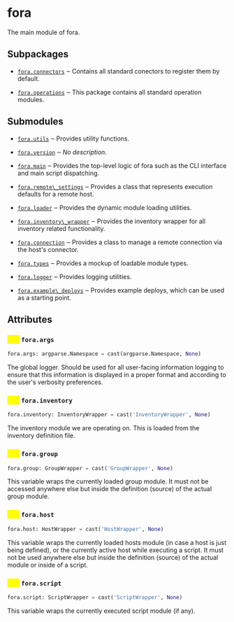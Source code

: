 # fora

The main module of fora.

## Subpackages

 -  [`fora.connectors`](api/fora/connectors/\_\_init\_\_.md) ‒ Contains all standard conectors to register them by default.

 -  [`fora.operations`](api/fora/operations/\_\_init\_\_.md) ‒ This package contains all standard operation modules.

## Submodules

 -  [`fora.utils`](api/fora/utils.md) ‒ Provides utility functions.

 -  [`fora.version`](api/fora/version.md) ‒ *No description.*

 -  [`fora.main`](api/fora/main.md) ‒ Provides the top-level logic of fora such as
    the CLI interface and main script dispatching.

 -  [`fora.remote\_settings`](api/fora/remote\_settings.md) ‒ Provides a class that represents execution defaults for a remote host.

 -  [`fora.loader`](api/fora/loader.md) ‒ Provides the dynamic module loading utilities.

 -  [`fora.inventory\_wrapper`](api/fora/inventory\_wrapper.md) ‒ Provides the inventory wrapper for all inventory related functionality.

 -  [`fora.connection`](api/fora/connection.md) ‒ Provides a class to manage a remote connection via the host's connector.

 -  [`fora.types`](api/fora/types.md) ‒ Provides a mockup of loadable module types.

 -  [`fora.logger`](api/fora/logger.md) ‒ Provides logging utilities.

 -  [`fora.example\_deploys`](api/fora/example\_deploys.md) ‒ Provides example deploys, which can be used as a starting point.

## Attributes

### <mark style="color:yellow;">attr</mark> `fora.args`

```python
fora.args: argparse.Namespace = cast(argparse.Namespace, None)
```

The global logger. Should be used for all user-facing information logging to ensure
that this information is displayed in a proper format and according to the user's
verbosity preferences.

### <mark style="color:yellow;">attr</mark> `fora.inventory`

```python
fora.inventory: InventoryWrapper = cast('InventoryWrapper', None)
```

The inventory module we are operating on.
This is loaded from the inventory definition file.

### <mark style="color:yellow;">attr</mark> `fora.group`

```python
fora.group: GroupWrapper = cast('GroupWrapper', None)
```

This variable wraps the currently loaded group module.
It must not be accessed anywhere else but inside the
definition (source) of the actual group module.

### <mark style="color:yellow;">attr</mark> `fora.host`

```python
fora.host: HostWrapper = cast('HostWrapper', None)
```

This variable wraps the currently loaded hosts module (in case a host is just being defined),
or the currently active host while executing a script. It must not be used anywhere else
but inside the definition (source) of the actual module or inside of a script.

### <mark style="color:yellow;">attr</mark> `fora.script`

```python
fora.script: ScriptWrapper = cast('ScriptWrapper', None)
```

This variable wraps the currently executed script module (if any).
